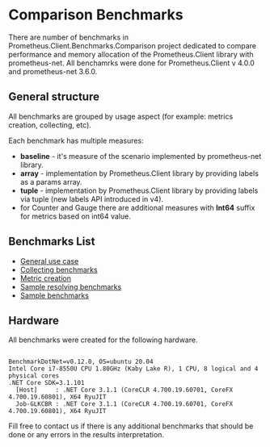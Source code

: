 # Comparison Benchmarks

There are number of benchmarks in Prometheus.Client.Benchmarks.Comparison project dedicated to compare performance and memory allocation of the Prometheus.Client library with prometheus-net. All benchamrks were done for Prometheus.Client v 4.0.0 and prometheus-net 3.6.0.

## General structure

All benchmarks are grouped by usage aspect (for example: metrics creation, collecting, etc).

Each benchmark has multiple measures:
* **baseline** - it's measure of the scenario implemented by prometheus-net library.
* **array** - implementation by Prometheus.Client library by providing labels as a params array.
* **tuple** - implementation by Prometheus.Client library by providing labels via tuple (new labels API introduced in v4).
* for Counter and Gauge there are additional measures with **Int64** suffix for metrics based on int64 value.

## Benchmarks List

* [General use case](GeneralUseCase.md)
* [Collecting benchmarks](CollectingBenchmarks.md)
* [Metric creation](CreationBenchmarks.md)
* [Sample resolving benchmarks](SampleResolvinfBenchmarks.md)
* [Sample benchmarks](SampleBenchmarks.md)

## Hardware

All benchmarks were created for the following hardware.

```

BenchmarkDotNet=v0.12.0, OS=ubuntu 20.04
Intel Core i7-8550U CPU 1.80GHz (Kaby Lake R), 1 CPU, 8 logical and 4 physical cores
.NET Core SDK=3.1.101
  [Host]     : .NET Core 3.1.1 (CoreCLR 4.700.19.60701, CoreFX 4.700.19.60801), X64 RyuJIT
  Job-GLKCBR : .NET Core 3.1.1 (CoreCLR 4.700.19.60701, CoreFX 4.700.19.60801), X64 RyuJIT

```

Fill free to contact us if there is any additional benchmarks that should be done or any errors in the results interpretation.
